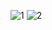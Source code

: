 ![1](https://user-images.githubusercontent.com/70888275/203085727-5de8a5ef-a939-410f-b05c-de25261082d2.PNG)
![2](https://user-images.githubusercontent.com/70888275/203085736-ccedc3e3-6c62-4555-9801-ac3044cc2f64.PNG)
